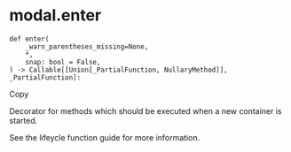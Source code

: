 # modal.enter

    
    
    def enter(
        _warn_parentheses_missing=None,
        *,
        snap: bool = False,
    ) -> Callable[[Union[_PartialFunction, NullaryMethod]], _PartialFunction]:

Copy

Decorator for methods which should be executed when a new container is
started.

See the lifeycle function guide for more information.


